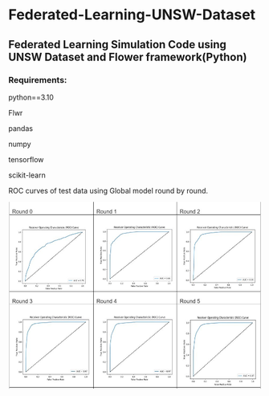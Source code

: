 # Federated-Learning-UNSW-Dataset
## Federated Learning Simulation Code using UNSW Dataset and Flower framework(Python)

### Requirements:

python==3.10

Flwr

pandas

numpy

tensorflow

scikit-learn




ROC curves of test data using Global model round by round. 


![alt text](https://github.com/usmanali414/Federated-Learning-UNSW-Dataset/blob/main/roccurves.JPG?raw=true)
